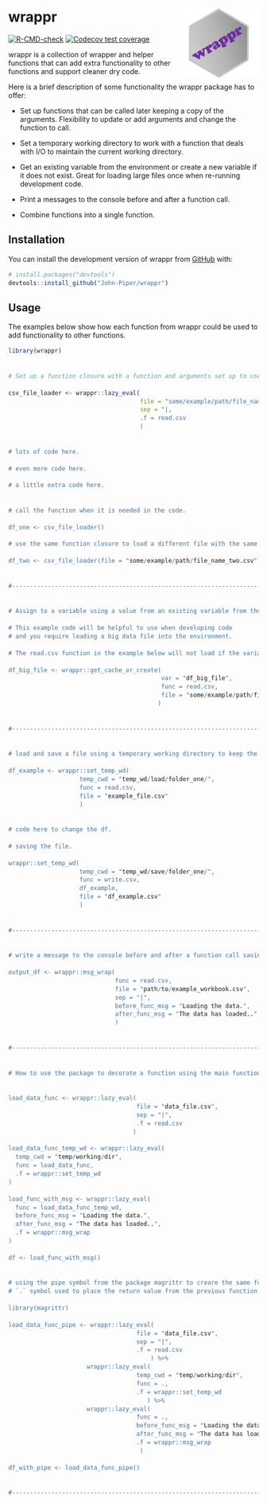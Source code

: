
<!-- README.md is generated from README.Rmd. Please edit that file -->

# wrappr <img src='man/figures/logo.png' align="right" height="138.5" /></a>

<!-- badges: start -->

[![R-CMD-check](https://github.com/John-Piper/wrappr/workflows/R-CMD-check/badge.svg)](https://github.com/John-Piper/wrappr/actions)
[![Codecov test
coverage](https://codecov.io/gh/John-Piper/wrappr/branch/main/graph/badge.svg)](https://app.codecov.io/gh/John-Piper/wrappr?branch=main)

<!-- badges: end -->

wrappr is a collection of wrapper and helper functions that can add
extra functionality to other functions and support cleaner dry code.

Here is a brief description of some functionality the wrappr package has
to offer:

-   Set up functions that can be called later keeping a copy of the
    arguments. Flexibility to update or add arguments and change the
    function to call.  

-   Set a temporary working directory to work with a function that deals
    with I/O to maintain the current working directory.

-   Get an existing variable from the environment or create a new
    variable if it does not exist. Great for loading large files once
    when re-running development code.

-   Print a messages to the console before and after a function call.

-   Combine functions into a single function.

## Installation

You can install the development version of wrappr from
[GitHub](https://github.com/) with:

``` r
# install.packages("devtools")
devtools::install_github("John-Piper/wrappr")
```

## Usage

The examples below show how each function from wrappr could be used to
add functionality to other functions.

``` r
library(wrappr)


# Set up a function closure with a function and arguments set up to use later in the code.

csv_file_loader <- wrappr::lazy_eval(
                                     file = "some/example/path/file_name_one.csv",
                                     sep = "|,
                                     .f = read.csv
                                     )


# lots of code here.

# even more code here.

# a little extra code here.


# call the function when it is needed in the code.

df_one <- csv_file_loader()

# use the same function closure to load a different file with the same arguments used previously.

df_two <- csv_file_loader(file = "some/example/path/file_name_two.csv")


#-----------------------------------------------------------------------------------------------------


# Assign to a variable using a value from an existing variable from the environment or create a new value.

# This example code will be helpful to use when developing code
# and you require loading a big data file into the environment.

# The read.csv function in the example below will not load if the variable in the param `var` is still in the environment scope.

df_big_file <- wrappr::get_cache_or_create(
                                           var = "df_big_file",
                                           func = read.csv,
                                           file = "some/example/path/file_name.csv"
                                          )


#-----------------------------------------------------------------------------------------------------


# load and save a file using a temporary working directory to keep the existing working directory.

df_example <- wrappr::set_temp_wd(
                    temp_cwd = "temp_wd/load/folder_one/",
                    func = read.csv,
                    file = "example_file.csv"
                    )


# code here to change the df.

# saving the file.

wrappr::set_temp_wd(
                    temp_cwd = "temp_wd/save/folder_one/",
                    func = write.csv,
                    df_example,
                    file = "df_example.csv"
                    )
                    

#-----------------------------------------------------------------------------------------------------


# write a message to the console before and after a function call saving the output to a variable.

output_df <- wrappr::msg_wrap(
                              func = read.csv,
                              file = "path/to/example_workbook.csv",
                              sep = "|",
                              before_func_msg = "Loading the data.",
                              after_func_msg = "The data has loaded..",
                              )
                              

#-----------------------------------------------------------------------------------------------------


# How to use the package to decorate a function using the main functions from wrappr.


load_data_func <- wrappr::lazy_eval(
                                    file = "data_file.csv",
                                    sep = "|",
                                    .f = read.csv
                                   )

load_data_func_temp_wd <- wrappr::lazy_eval(
  temp_cwd = "temp/working/dir",
  func = load_data_func,
  .f = wrappr::set_temp_wd
)

load_func_with_msg <- wrappr::lazy_eval(
  func = load_data_func_temp_wd,
  before_func_msg = "Loading the data.",
  after_func_msg = "The data has loaded..",
  .f = wrappr::msg_wrap
)

df <- load_func_with_msg()


# using the pipe symbol from the package magrittr to creare the same function.
# `.` symbol used to place the return value from the previous function into the new function.

library(magrittr)

load_data_func_pipe <- wrappr::lazy_eval(
                                    file = "data_file.csv",
                                    sep = "|",
                                    .f = read.csv
                                        ) %>%
                      wrappr::lazy_eval(
                                    temp_cwd = "temp/working/dir",
                                    func = .,
                                    .f = wrappr::set_temp_wd
                                       ) %>%
                      wrappr::lazy_eval(
                                    func = .,
                                    before_func_msg = "Loading the data.",
                                    after_func_msg = "The data has loaded..",
                                    .f = wrappr::msg_wrap
                                     )

df_with_pipe <- load_data_func_pipe()


#-----------------------------------------------------------------------------------------------------
```
